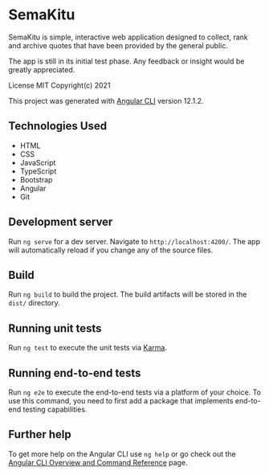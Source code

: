 # SemaKitu

SemaKitu is simple, interactive web application designed to collect, rank and archive quotes that have been provided by the general public.

The app is still in its initial test phase. Any feedback or insight would be greatly appreciated.

License MIT Copyright(c) 2021

This project was generated with [Angular CLI](https://github.com/angular/angular-cli) version 12.1.2.

## Technologies Used

<ul>
    <li>HTML</li>
    <li>CSS</li>
    <li>JavaScript</li>
    <li>TypeScript</li>
    <li>Bootstrap</li>
    <li>Angular</li>
    <li>Git</li>
</ul>

## Development server

Run `ng serve` for a dev server. Navigate to `http://localhost:4200/`. The app will automatically reload if you change any of the source files.

## Build

Run `ng build` to build the project. The build artifacts will be stored in the `dist/` directory.

## Running unit tests

Run `ng test` to execute the unit tests via [Karma](https://karma-runner.github.io).

## Running end-to-end tests

Run `ng e2e` to execute the end-to-end tests via a platform of your choice. To use this command, you need to first add a package that implements end-to-end testing capabilities.

## Further help

To get more help on the Angular CLI use `ng help` or go check out the [Angular CLI Overview and Command Reference](https://angular.io/cli) page.
